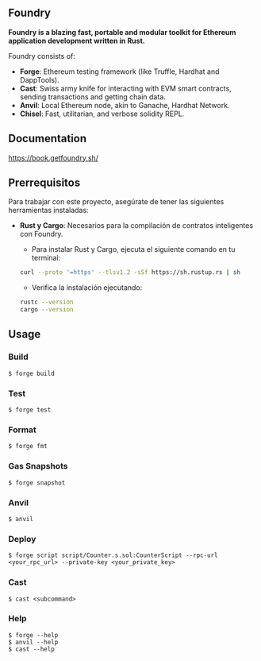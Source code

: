 ## Foundry

**Foundry is a blazing fast, portable and modular toolkit for Ethereum application development written in Rust.**

Foundry consists of:

-   **Forge**: Ethereum testing framework (like Truffle, Hardhat and DappTools).
-   **Cast**: Swiss army knife for interacting with EVM smart contracts, sending transactions and getting chain data.
-   **Anvil**: Local Ethereum node, akin to Ganache, Hardhat Network.
-   **Chisel**: Fast, utilitarian, and verbose solidity REPL.

## Documentation

https://book.getfoundry.sh/

## Prerrequisitos

Para trabajar con este proyecto, asegúrate de tener las siguientes herramientas instaladas:

- **Rust y Cargo**: Necesarios para la compilación de contratos inteligentes con Foundry.
    - Para instalar Rust y Cargo, ejecuta el siguiente comando en tu terminal:

    ```bash
    curl --proto '=https' --tlsv1.2 -sSf https://sh.rustup.rs | sh
    ```

    - Verifica la instalación ejecutando:

    ```bash
    rustc --version
    cargo --version
    ```
    
## Usage

### Build

```shell
$ forge build
```

### Test

```shell
$ forge test
```

### Format

```shell
$ forge fmt
```

### Gas Snapshots

```shell
$ forge snapshot
```

### Anvil

```shell
$ anvil
```

### Deploy

```shell
$ forge script script/Counter.s.sol:CounterScript --rpc-url <your_rpc_url> --private-key <your_private_key>
```

### Cast

```shell
$ cast <subcommand>
```

### Help

```shell
$ forge --help
$ anvil --help
$ cast --help
```
